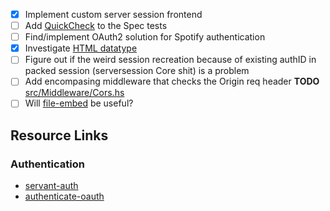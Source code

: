 - [x] Implement custom server session frontend
- [ ] Add [QuickCheck](https://hackage.haskell.org/package/servant-quickcheck-0.0.2.2/docs/Servant-QuickCheck.html)
to the Spec tests
- [ ] Find/implement OAuth2 solution for Spotify authentication
- [x] Investigate [HTML datatype](https://github.com/haskell-servant/servant-lucid/blob/master/src/Servant/HTML/Lucid.hs)
- [ ] Figure out if the weird session recreation because of existing authID in
packed session (serversession Core shit) is a problem
- [ ] Add encompasing middleware that checks the Origin req header __TODO__ [src/Middleware/Cors.hs](src/Middleware/Cors.hs)
- [ ] Will [file-embed](https://hackage.haskell.org/package/file-embed) be useful?

## Resource Links

### Authentication

- [servant-auth](https://github.com/plow-technologies/servant-auth)
- [authenticate-oauth](https://www.stackage.org/package/authenticate-oauth)
